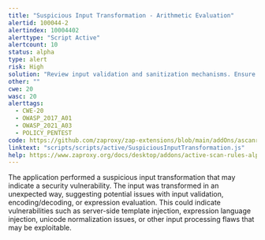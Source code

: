 ```yaml
---
title: "Suspicious Input Transformation - Arithmetic Evaluation"
alertid: 100044-2
alertindex: 10004402
alerttype: "Script Active"
alertcount: 10
status: alpha
type: alert
risk: High
solution: "Review input validation and sanitization mechanisms. Ensure user input is properly escaped and validated before processing. Consider implementing strict input filtering to prevent injection attacks. "
other: ""
cwe: 20
wasc: 20
alerttags: 
  - CWE-20
  - OWASP_2017_A01
  - OWASP_2021_A03
  - POLICY_PENTEST
code: https://github.com/zaproxy/zap-extensions/blob/main/addOns/ascanrulesAlpha/src/main/zapHomeFiles/scripts/scripts/active/SuspiciousInputTransformation.js
linktext: "scripts/scripts/active/SuspiciousInputTransformation.js"
help: https://www.zaproxy.org/docs/desktop/addons/active-scan-rules-alpha/#id-100044
---
```

The application performed a suspicious input transformation that may indicate a security vulnerability. The input was transformed in an unexpected way, suggesting potential issues with input validation, encoding/decoding, or expression evaluation. This could indicate vulnerabilities such as server-side template injection, expression language injection, unicode normalization issues, or other input processing flaws that may be exploitable.

